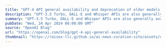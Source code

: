 ```yaml
---
title: "GPT-4 API general availability and deprecation of older models in the Completions API"
description: "GPT-3.5 Turbo, DALL·E and Whisper APIs are also generally available, and we are releasing a deprecation plan for older models of the Completions API, which will retire at the beginning of 2024."
summary: "GPT-3.5 Turbo, DALL·E and Whisper APIs are also generally available, and we are releasing a deprecation plan for older models of the Completions API, which will retire at the beginning of 2024."
pubDate: "Wed, 24 Apr 2024 00:00:00 GMT"
source: "OpenAI Blog"
url: "https://openai.com/blog/gpt-4-api-general-availability"
thumbnail: "https://raisex-llc.github.io/ai-news-curation-site/assets/openai_logo.png"
---
```


